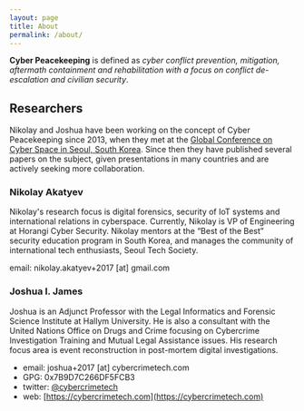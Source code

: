 ```yaml
---
layout: page
title: About
permalink: /about/
---
```


**Cyber Peacekeeping** is defined as *cyber conflict prevention, mitigation, aftermath containment and rehabilitation with a focus on conflict de-escalation and civilian security*.

## Researchers
Nikolay and Joshua have been working on the concept of Cyber Peacekeeping since 2013, when they met at the [Global Conference on Cyber Space in Seoul, South Korea](https://www.gccs2015.com/seoul-17-18-october-2013). Since then they have published several papers on the subject, given presentations in many countries and are actively seeking more collaboration.

### Nikolay Akatyev
Nikolay's research focus is digital forensics, security of IoT systems and international relations in cyberspace. Currently, Nikolay is VP of Engineering at Horangi Cyber Security. Nikolay mentors at the “Best of the Best” security education program in South Korea, and manages the community of international tech enthusiasts, Seoul Tech Society.

email: nikolay.akatyev+2017 [at] gmail.com

### Joshua I. James
Joshua is an Adjunct Professor with the Legal Informatics and Forensic Science Institute at Hallym University. He is also a consultant with the United Nations Office on Drugs and Crime focusing on Cybercrime Investigation Training and Mutual Legal Assistance issues. His research focus area is event reconstruction in post-mortem digital investigations.

* email: joshua+2017 [at] cybercrimetech.com
*  GPG: 0x7B9D7C266DF5FCB3
* twitter: [@cybercrimetech](https://twitter.com/cybercrimetech)
* web: [https://cybercrimetech.com](https://cybercrimetech.com)
